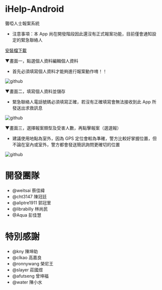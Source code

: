 iHelp-Android
=============

聾啞人士報案系統
- 注意事項：本 App 尚在開發階段因此還沒有正式報案功能，目前僅會通知設定的緊急聯絡人


[安裝檔下載](https://docs.google.com/file/d/0B9uRw66X-sBGT0sybDk3cC1JUFU/edit?usp=sharing)


▼畫面一，點選個人資料編輯個人資料
- 首先必須填寫個人資料才能夠進行報案動作唷！！

![github](https://drive.google.com/uc?export=view&id=0BxjvKLescVaraW03dnk3eFZYRFE "進入畫面")

▼畫面二，填寫個人資料並儲存
- 緊急聯絡人電話號碼必須填寫正確，若沒有正確填寫會無法接收到此 App 所發送出求救訊息

![github](https://drive.google.com/uc?export=view&id=0BxjvKLescVarVkZGekJVbmZvdkE "填寫個人資訊")

▼畫面三，選擇報案類型及受害人數，再點擊報案（選選報）
- 建議使用地點為室外，因為 GPS 定位會較為準確，警方比較好掌握位置，但不論在室內或室外，警方都會發送簡訊詢問更確切的位置

![github](https://drive.google.com/uc?export=view&id=0BxjvKLescVarLUU4YW1vakZIYkU "報案畫面")


開發團隊
========
- @weitsai      蔡佳緯
- @cht3147      陳冠廷
- @aliptre1911  郭冠里
- @librabilly   林尚民
- @Aqua         彭佳慧


特別感謝
========
- @kny          陳坤助
- @clkao        高嘉良
- @ronnywang    榮尼王
- @slayer       莊國煜
- @afutseng     曾坤福
- @water        陳小水
